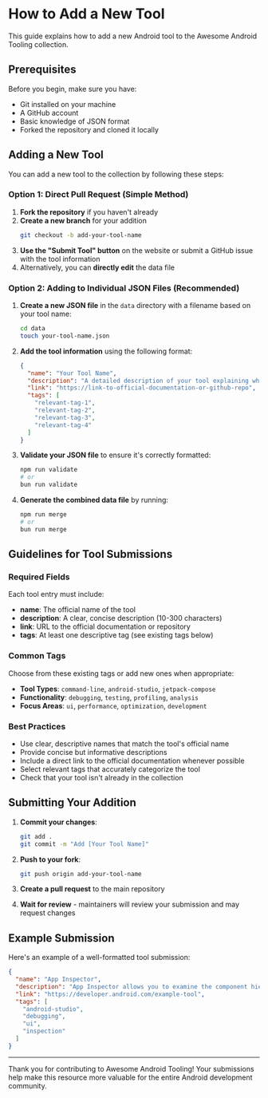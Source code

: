 # How to Add a New Tool

This guide explains how to add a new Android tool to the Awesome Android Tooling collection.

## Prerequisites

Before you begin, make sure you have:

- Git installed on your machine
- A GitHub account
- Basic knowledge of JSON format
- Forked the repository and cloned it locally

## Adding a New Tool

You can add a new tool to the collection by following these steps:

### Option 1: Direct Pull Request (Simple Method)

1. **Fork the repository** if you haven't already
2. **Create a new branch** for your addition
   ```bash
   git checkout -b add-your-tool-name
   ```
3. **Use the "Submit Tool" button** on the website or submit a GitHub issue with the tool information
4. Alternatively, you can **directly edit** the data file

### Option 2: Adding to Individual JSON Files (Recommended)

1. **Create a new JSON file** in the `data` directory with a filename based on your tool name:
   ```bash
   cd data
   touch your-tool-name.json
   ```

2. **Add the tool information** using the following format:
   ```json
   {
     "name": "Your Tool Name",
     "description": "A detailed description of your tool explaining what it does and why it's useful for Android development. Aim for 1-3 sentences that clearly explain the purpose and value.",
     "link": "https://link-to-official-documentation-or-github-repo",
     "tags": [
       "relevant-tag-1",
       "relevant-tag-2",
       "relevant-tag-3",
       "relevant-tag-4"
     ]
   }
   ```

3. **Validate your JSON file** to ensure it's correctly formatted:
   ```bash
   npm run validate
   # or
   bun run validate
   ```

4. **Generate the combined data file** by running:
   ```bash
   npm run merge
   # or
   bun run merge
   ```

## Guidelines for Tool Submissions

### Required Fields

Each tool entry must include:

- **name**: The official name of the tool
- **description**: A clear, concise description (10-300 characters)
- **link**: URL to the official documentation or repository
- **tags**: At least one descriptive tag (see existing tags below)

### Common Tags

Choose from these existing tags or add new ones when appropriate:

- **Tool Types**: `command-line`, `android-studio`, `jetpack-compose`
- **Functionality**: `debugging`, `testing`, `profiling`, `analysis`
- **Focus Areas**: `ui`, `performance`, `optimization`, `development`

### Best Practices

- Use clear, descriptive names that match the tool's official name
- Provide concise but informative descriptions
- Include a direct link to the official documentation whenever possible
- Select relevant tags that accurately categorize the tool
- Check that your tool isn't already in the collection

## Submitting Your Addition

1. **Commit your changes**:
   ```bash
   git add .
   git commit -m "Add [Your Tool Name]"
   ```

2. **Push to your fork**:
   ```bash
   git push origin add-your-tool-name
   ```

3. **Create a pull request** to the main repository

4. **Wait for review** - maintainers will review your submission and may request changes

## Example Submission

Here's an example of a well-formatted tool submission:

```json
{
  "name": "App Inspector",
  "description": "App Inspector allows you to examine the component hierarchy and properties of your Android app at runtime, helping you debug layout issues and understand how your UI components interact.",
  "link": "https://developer.android.com/example-tool",
  "tags": [
    "android-studio",
    "debugging",
    "ui",
    "inspection"
  ]
}
```

---

Thank you for contributing to Awesome Android Tooling! Your submissions help make this resource more valuable for the entire Android development community.